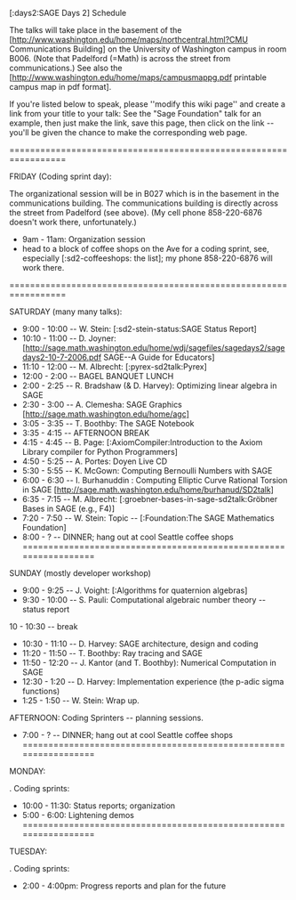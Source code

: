 [:days2:SAGE Days 2] Schedule


The talks will take place in the basement of the
[http://www.washington.edu/home/maps/northcentral.html?CMU Communications Building] on the
University of Washington campus in room B006.  (Note that Padelford (=Math) is 
across the street from communications.) See also the
[http://www.washington.edu/home/maps/campusmappg.pdf printable campus map in pdf format]. 

If you're listed below to speak, please ''modify this wiki page'' and create a link from your title to your talk: See the  "Sage Foundation" talk for an example, then just make the link, save this page, then click on the link -- you'll be given the chance to make the corresponding web page.

=================================================================

FRIDAY (Coding sprint day):

The organizational session will be in B027 which is in the basement in the communications building.  The communications building is directly across the street from Padelford (see above).   (My cell phone 858-220-6876 doesn't work there, unfortunately.)  

 * 9am  - 11am: Organization session
 * head to a block of coffee shops on the Ave for a coding sprint, see, especially [:sd2-coffeeshops: the list]; my phone 858-220-6876 will work there. 
 
=================================================================

SATURDAY (many many talks):

  * 9:00 - 10:00 -- W. Stein:  [:sd2-stein-status:SAGE Status Report]
  * 10:10 - 11:00 -- D. Joyner: [http://sage.math.washington.edu/home/wdj/sagefiles/sagedays2/sagedays2-10-7-2006.pdf SAGE--A Guide for Educators]
  * 11:10 - 12:00 -- M. Albrecht: [:pyrex-sd2talk:Pyrex]
  * 12:00 -  2:00 -- BAGEL BANQUET LUNCH
  * 2:00 -  2:25 -- R. Bradshaw (& D. Harvey): Optimizing linear algebra in SAGE
  * 2:30 -  3:00 -- A. Clemesha: SAGE Graphics [http://sage.math.washington.edu/home/agc]
  * 3:05 -  3:35 -- T. Boothby: The SAGE Notebook
  * 3:35 -  4:15 -- AFTERNOON BREAK
  * 4:15 -  4:45 -- B. Page: [:AxiomCompiler:Introduction to the Axiom Library compiler for Python Programmers]
  * 4:50 -  5:25 -- A. Portes: Doyen Live CD
  * 5:30 -  5:55 -- K. McGown: Computing Bernoulli Numbers with SAGE
  * 6:00 -  6:30 -- I. Burhanuddin : Computing Elliptic Curve Rational Torsion in SAGE [http://sage.math.washington.edu/home/burhanud/SD2talk]
  * 6:35 -  7:15 -- M. Albrecht: [:groebner-bases-in-sage-sd2talk:Gröbner Bases in SAGE (e.g., F4)]
  * 7:20 -  7:50 -- W. Stein: Topic -- [:Foundation:The SAGE Mathematics Foundation]
  * 8:00 - ? -- DINNER; hang out at cool Seattle coffee shops
=================================================================

SUNDAY (mostly developer workshop)


  *  9:00 -  9:25 -- J. Voight: [:Algorithms for quaternion algebras]
  *  9:30 - 10:00 -- S. Pauli: Computational algebraic number theory -- status report

10 - 10:30 -- break

  * 10:30 - 11:10 -- D. Harvey: SAGE architecture, design and coding
  * 11:20 - 11:50 -- T. Boothby: Ray tracing and SAGE
  * 11:50 - 12:20 -- J. Kantor (and T. Boothby): Numerical Computation in SAGE
  * 12:30 -  1:20 -- D. Harvey: Implementation experience (the p-adic sigma functions)
  *  1:25 -  1:50 -- W. Stein: Wrap up.

AFTERNOON: Coding Sprinters -- planning sessions.

  * 7:00 - ? -- DINNER; hang out at cool Seattle coffee shops
=================================================================

MONDAY:

 . Coding sprints:
  * 10:00 - 11:30: Status reports; organization
  * 5:00 -  6:00: Lightening demos
=================================================================

TUESDAY:

 . Coding sprints:
  * 2:00 - 4:00pm: Progress reports and plan for the future
